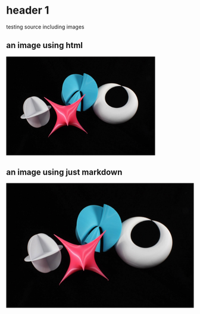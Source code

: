 # header 1

testing source including images

## an image using html

<img src="hauser_menagerie.jpg" alt="A menagerie of Herwig Hauser surfaces" width="400"/>



## an image using just markdown

![A menagerie of Herwig Hauser surfaces](hauser_menagerie.jpg)




